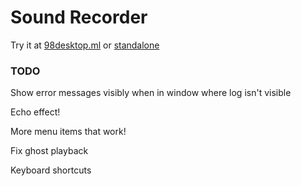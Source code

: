 
# Sound Recorder

Try it at [98desktop.ml](http://98desktop.ml/) or [standalone](http://1j01.github.io/98/sound-recorder/)


### TODO

Show error messages visibly when in window where log isn't visible

Echo effect!

More menu items that work!

Fix ghost playback

Keyboard shortcuts

